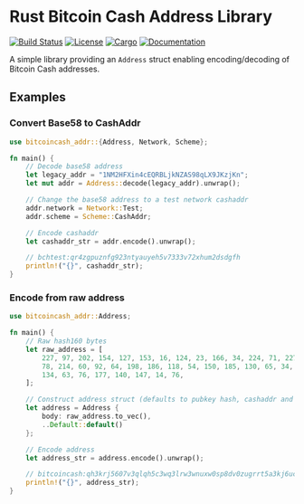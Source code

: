 # Rust Bitcoin Cash Address Library

[![Build Status](https://travis-ci.org/hlb8122/rust-bitcoincash-addr.svg?branch=master)](https://travis-ci.org/hlb8122/rust-bitcoincash-addr)
[![License](https://img.shields.io/badge/license-MIT-blue.svg)](LICENSE)
[![Cargo](https://img.shields.io/crates/v/bitcoincash-addr.svg)](https://crates.io/crates/bitcoincash-addr)
[![Documentation](https://docs.rs/bitcoincash-addr/badge.svg)](
https://docs.rs/bitcoincash-addr)

A simple library providing an `Address` struct enabling encoding/decoding of Bitcoin Cash addresses.

## Examples

### Convert Base58 to CashAddr

```rust
use bitcoincash_addr::{Address, Network, Scheme};

fn main() {
    // Decode base58 address
    let legacy_addr = "1NM2HFXin4cEQRBLjkNZAS98qLX9JKzjKn";
    let mut addr = Address::decode(legacy_addr).unwrap();

    // Change the base58 address to a test network cashaddr
    addr.network = Network::Test;
    addr.scheme = Scheme::CashAddr;

    // Encode cashaddr
    let cashaddr_str = addr.encode().unwrap();

    // bchtest:qr4zgpuznfg923ntyauyeh5v7333v72xhum2dsdgfh
    println!("{}", cashaddr_str);
}

```

### Encode from raw address

```rust
use bitcoincash_addr::Address;

fn main() {
    // Raw hash160 bytes
    let raw_address = [
        227, 97, 202, 154, 127, 153, 16, 124, 23, 166, 34, 224, 71, 227, 116, 93, 62, 25, 207, 128,
        78, 214, 60, 92, 64, 198, 186, 118, 54, 150, 185, 130, 65, 34, 61, 140, 230, 42, 212, 141,
        134, 63, 76, 177, 140, 147, 14, 76,
    ];

    // Construct address struct (defaults to pubkey hash, cashaddr and main network)
    let address = Address {
        body: raw_address.to_vec(),
        ..Default::default()
    };

    // Encode address
    let address_str = address.encode().unwrap();

    // bitcoincash:qh3krj5607v3qlqh5c3wq3lrw3wnuxw0sp8dv0zugrrt5a3kj6ucysfz8kxwv2k53krr7n933jfsunqex2w82sl
    println!("{}", address_str);
}

```
